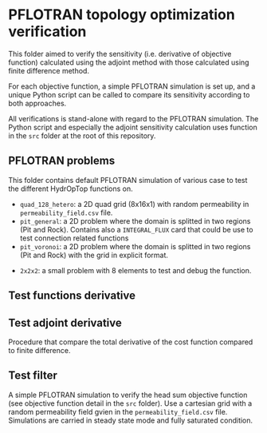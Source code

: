 # PFLOTRAN topology optimization verification

This folder aimed to verify the sensitivity (i.e. derivative of objective function) calculated using the adjoint method with those calculated using finite difference method.

For each objective function, a simple PFLOTRAN simulation is set up, and a unique Python script can be called to compare its sensitivity according to both approaches.

All verifications is stand-alone with regard to the PFLOTRAN simulation. The Python script and especially the adjoint sensitivity calculation uses function in the `src` folder at the root of this repository.

## PFLOTRAN problems

This folder contains default PFLOTRAN simulation of various case to test the different HydrOpTop functions on.

* `quad_128_hetero`: a 2D quad grid (8x16x1) with random permeability in `permeability_field.csv` file.
* `pit_general`: a 2D problem where the domain is splitted in two regions (Pit and Rock). Contains also a `INTEGRAL_FLUX` card that could be use to test connection related functions
* `pit_voronoi`: a 2D problem where the domain is splitted in two regions (Pit and Rock) with the grid in explicit format.
- `2x2x2`: a small problem with 8 elements to test and debug the function.


## Test functions derivative


## Test adjoint derivative

Procedure that compare the total derivative of the cost function compared to finite difference.


## Test filter

A simple PFLOTRAN simulation to verify the head sum objective function (see objective function detail in the `src` folder). Use a cartesian grid with a random permeability field gvien in the `permeability_field.csv` file. Simulations are carried in steady state mode and fully saturated condition.




